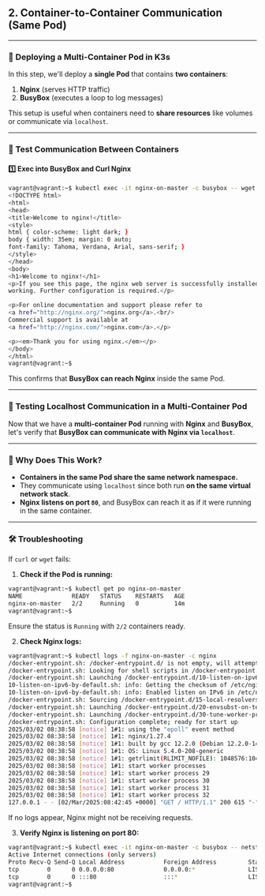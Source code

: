 ## **2. Container-to-Container Communication (Same Pod)**
---

### **🚀 Deploying a Multi-Container Pod in K3s**  

In this step, we'll deploy a **single Pod** that contains **two containers**:  
1. **Nginx** (serves HTTP traffic)  
2. **BusyBox** (executes a loop to log messages)  

This setup is useful when containers need to **share resources** like volumes or communicate via `localhost`.

---

### **🔎 Test Communication Between Containers**
#### **1️⃣ Exec into BusyBox and Curl Nginx**
```sh
vagrant@vagrant:~$ kubectl exec -it nginx-on-master -c busybox -- wget -qO- localhost:80
<!DOCTYPE html>
<html>
<head>
<title>Welcome to nginx!</title>
<style>
html { color-scheme: light dark; }
body { width: 35em; margin: 0 auto;
font-family: Tahoma, Verdana, Arial, sans-serif; }
</style>
</head>
<body>
<h1>Welcome to nginx!</h1>
<p>If you see this page, the nginx web server is successfully installed and
working. Further configuration is required.</p>

<p>For online documentation and support please refer to
<a href="http://nginx.org/">nginx.org</a>.<br/>
Commercial support is available at
<a href="http://nginx.com/">nginx.com</a>.</p>

<p><em>Thank you for using nginx.</em></p>
</body>
</html>
vagrant@vagrant:~$ 
```
This confirms that **BusyBox can reach Nginx** inside the same Pod.

---

### **🚀 Testing Localhost Communication in a Multi-Container Pod**  

Now that we have a **multi-container Pod** running with **Nginx** and **BusyBox**, let's verify that **BusyBox can communicate with Nginx via `localhost`**.  

---

### **📌 Why Does This Work?**
- **Containers in the same Pod share the same network namespace.**  
- They communicate using `localhost` since both run **on the same virtual network stack**.  
- **Nginx listens on port `80`**, and BusyBox can reach it as if it were running in the same container.

---

### **🛠 Troubleshooting**

If `curl` or `wget` fails:

1. **Check if the Pod is running:**
```sh
vagrant@vagrant:~$ kubectl get po nginx-on-master
NAME              READY   STATUS    RESTARTS   AGE
nginx-on-master   2/2     Running   0          14m
vagrant@vagrant:~$ 
```
Ensure the status is `Running` with `2/2` containers ready.

2. **Check Nginx logs:**
```sh
vagrant@vagrant:~$ kubectl logs -f nginx-on-master -c nginx
/docker-entrypoint.sh: /docker-entrypoint.d/ is not empty, will attempt to perform configuration
/docker-entrypoint.sh: Looking for shell scripts in /docker-entrypoint.d/
/docker-entrypoint.sh: Launching /docker-entrypoint.d/10-listen-on-ipv6-by-default.sh
10-listen-on-ipv6-by-default.sh: info: Getting the checksum of /etc/nginx/conf.d/default.conf
10-listen-on-ipv6-by-default.sh: info: Enabled listen on IPv6 in /etc/nginx/conf.d/default.conf
/docker-entrypoint.sh: Sourcing /docker-entrypoint.d/15-local-resolvers.envsh
/docker-entrypoint.sh: Launching /docker-entrypoint.d/20-envsubst-on-templates.sh
/docker-entrypoint.sh: Launching /docker-entrypoint.d/30-tune-worker-processes.sh
/docker-entrypoint.sh: Configuration complete; ready for start up
2025/03/02 08:38:58 [notice] 1#1: using the "epoll" event method
2025/03/02 08:38:58 [notice] 1#1: nginx/1.27.4
2025/03/02 08:38:58 [notice] 1#1: built by gcc 12.2.0 (Debian 12.2.0-14) 
2025/03/02 08:38:58 [notice] 1#1: OS: Linux 5.4.0-208-generic
2025/03/02 08:38:58 [notice] 1#1: getrlimit(RLIMIT_NOFILE): 1048576:1048576
2025/03/02 08:38:58 [notice] 1#1: start worker processes
2025/03/02 08:38:58 [notice] 1#1: start worker process 29
2025/03/02 08:38:58 [notice] 1#1: start worker process 30
2025/03/02 08:38:58 [notice] 1#1: start worker process 31
2025/03/02 08:38:58 [notice] 1#1: start worker process 32
127.0.0.1 - - [02/Mar/2025:08:42:45 +0000] "GET / HTTP/1.1" 200 615 "-" "Wget" "-"
```
If no logs appear, Nginx might not be receiving requests.

3. **Verify Nginx is listening on port 80:**
```sh
vagrant@vagrant:~$ kubectl exec -it nginx-on-master -c busybox -- netstat -tulnp
Active Internet connections (only servers)
Proto Recv-Q Send-Q Local Address           Foreign Address         State       PID/Program name    
tcp        0      0 0.0.0.0:80              0.0.0.0:*               LISTEN      -
tcp        0      0 :::80                   :::*                    LISTEN      -
vagrant@vagrant:~$ 
```

